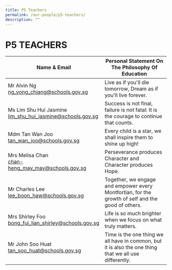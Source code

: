 ```yaml
---
title: P5 Teachers
permalink: /our-people/p5-teachers/
description: ""
---
```

# **P5 TEACHERS**

| Name & Email 	| Personal Statement On The Philosophy Of Education 	|
|---	|---	|
| Mr Alvin Ng <br>[ng_yong_chiang@schools.gov.sg](mailto:ng_yong_chiang@schools.gov.sg) 	| Live as if you'll die tomorrow, Dream as if you'll live forever. 	|
| Ms Lim Shu Hui Jasmine<br>[lim_shu_hui_jasmine@schools.gov.sg](mailto:lim_shu_hui_jasmine@schools.gov.sg) 	| Success is not final, failure is not fatal: It is the courage to continue that counts. 	|
| Mdm Tan Wan Joo<br>[tan_wan_joo@schools.gov.sg](mailto:tan_wan_joo@schools.gov.sg) 	| Every child is a star, we shall inspire them to shine up high! 	|
| Mrs Melisa Chan<br>[chan-heng_may_may@schools.gov.sg](mailto:chan-heng_may_may@schools.gov.sg) 	| Perseverance produces Character and Character produces Hope. 	|
| Mr Charles Lee<br>[lee_boon_haw@schools.gov.sg](mailto:lee_boon_haw@schools.gov.sg) 	| Together, we engage and empower every Montfortian, for the growth of self and the good of others. 	|
| Mrs Shirley Foo<br>[bong_fui_lian_shirley@schools.gov.sg](mailto:bong_fui_lian_shirley@schools.gov.sg) 	| Life is so much brighter when we focus on what truly matters. 	|
| Mr John Soo Huat <br>[tan_soo_huat@schools.gov.sg](mailto:tan_soo_huat@schools.gov.sg) 	| Time is the one thing we all have in common, but it is also the one thing that we all use differently. 	|